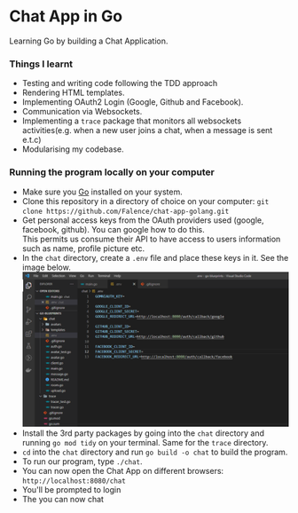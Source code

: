 # Chat App in Go
Learning Go by building a Chat Application.

### Things I learnt
- Testing and writing code following the TDD approach
- Rendering HTML templates.
- Implementing OAuth2 Login (Google, Github and Facebook).
- Communication via Websockets.
- Implementing a `trace` package that monitors all websockets activities(e.g. when a new user joins a chat, when a message is sent e.t.c)
- Modularising my codebase.

### Running the program locally on your computer
- Make sure you [Go](https://go.dev/doc/install) installed on your system.
- Clone this repository in a directory of choice on your computer: `git clone https://github.com/Falence/chat-app-golang.git`
- Get personal access keys from the OAuth providers used (google, facebook, github). You can google how to do this.<br>
This permits us consume their API to have access to users information such as name, profile picture etc.<br>
- In the `chat` directory, create a `.env` file and place these keys in it. See the image below.<br>
![keys](keys.png)
- Install the 3rd party packages by going into the `chat` directory and running `go mod tidy` on your terminal. Same for the `trace` directory.
- `cd` into the `chat` directory and run `go build -o chat` to build the program.
- To run our program, type `./chat`.
- You can now open the Chat App on different browsers: `http://localhost:8080/chat`
- You'll be prompted to login
- The you can now chat

